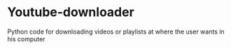 # Youtube-downloader
Python code for downloading videos or playlists at where the user wants in his computer
